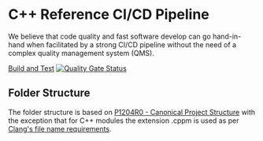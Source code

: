 # C++ Reference CI/CD Pipeline

We believe that code quality and fast software develop can go hand-in-hand when facilitated by a strong CI/CD pipeline without the need of a complex quality management system (QMS).

[Build and Test](https://github.com/patschkowski/cpp-reference-cicd-pipeline/actions/workflows/build-and-test.yml/badge.svg)
[![Quality Gate Status](https://sonarcloud.io/api/project_badges/measure?project=Patschkowski_cpp-reference-cicd-pipeline&metric=alert_status)](https://sonarcloud.io/summary/new_code?id=Patschkowski_cpp-reference-cicd-pipeline)

## Folder Structure
The folder structure is based on [P1204R0 - Canonical Project Structure](https://www.open-std.org/jtc1/sc22/wg21/docs/papers/2018/p1204r0.html) with the exception that for C++ modules the extension .cppm is used as per [Clang's file name requirements](https://releases.llvm.org/20.1.0/tools/clang/docs/StandardCPlusPlusModules.html#file-name-requirements).
